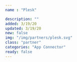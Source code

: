 ```yaml
---
name : "Plesk"

description: ""
added: 3/19/20
updated: 3/19/20
new: false
img: "/img/partners/plesk.svg"
class: "partner"
categories: "App Connector"
ready: false
---
```

